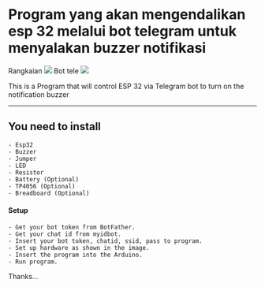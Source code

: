 # Program yang akan mengendalikan esp 32 melalui bot telegram untuk menyalakan buzzer notifikasi

Rangkaian
<img src="https://drive.google.com/uc?id=1Pn7UhGOtfMj1F56PedbJo8lgnTn2Nkxc" />
Bot tele
<img src="https://drive.google.com/uc?id=1XV_aUiNZag2eWLmXHholmmYauScRKxuB" />


This is a Program that will control ESP 32 via Telegram bot to turn on the notification buzzer

---

## You need to install

```
- Esp32
- Buzzer 
- Jumper
- LED
- Resistor
- Battery (Optional)
- TP4056 (Optional)
- Breadboard (Optional)
```

#### Setup

```
- Get your bot token from BotFather.
- Get your chat id from myidbot.
- Insert your bot token, chatid, ssid, pass to program.
- Set up hardware as shown in the image.
- Insert the program into the Arduino.
- Run program.
```

Thanks...
